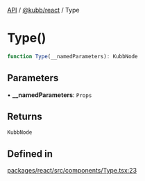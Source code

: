 [API](../../../packages.md) / [@kubb/react](../index.md) / Type

# Type()

```ts
function Type(__namedParameters): KubbNode
```

## Parameters

• **\_\_namedParameters**: `Props`

## Returns

`KubbNode`

## Defined in

[packages/react/src/components/Type.tsx:23](https://github.com/kubb-project/kubb/blob/41d5fcbd23d143293d72542efcb650e62fa3a210/packages/react/src/components/Type.tsx#L23)
